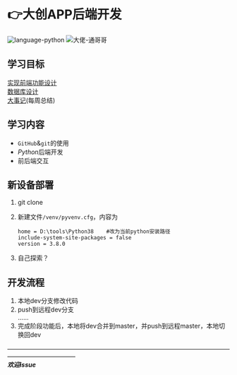 # :point_right:大创APP后端开发  

![language-python](https://img.shields.io/badge/language-python_3.8.0-brightgreen.svg?style=plastic)  ![大佬-通哥哥](https://img.shields.io/badge/大佬-通哥哥-brightgreen.svg?style=plastic)  
## 学习目标
[实现前端功能设计](/api_design.md)  
[数据库设计](/mysql_design.md)  
[大事记](/Memorabilia.md)(每周总结)

## 学习内容
+ `GitHub`&`git`的使用
+ *Python*后端开发
+ 前后端交互

## 新设备部署
1. git clone

2. 新建文件`/venv/pyvenv.cfg`，内容为
    ```
    home = D:\tools\Python38	#改为当前python安装路径
    include-system-site-packages = false
    version = 3.8.0
    ```
3. 自己探索？



## 开发流程
1. 本地dev分支修改代码
2. push到远程dev分支  
……
3. 完成阶段功能后，本地将dev合并到master，并push到远程master，本地切换回dev

———————————————————————————————————————————————   
***欢迎issue***
